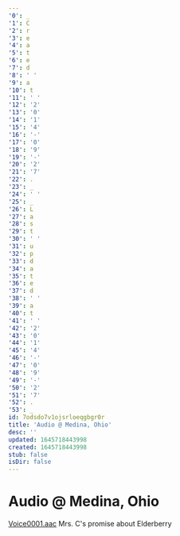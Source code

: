 ```yaml
---
'0': _
'1': C
'2': r
'3': e
'4': a
'5': t
'6': e
'7': d
'8': ' '
'9': a
'10': t
'11': ' '
'12': '2'
'13': '0'
'14': '1'
'15': '4'
'16': '-'
'17': '0'
'18': '9'
'19': '-'
'20': '2'
'21': '7'
'22': .
'23': _
'24': ' '
'25': _
'26': L
'27': a
'28': s
'29': t
'30': ' '
'31': u
'32': p
'33': d
'34': a
'35': t
'36': e
'37': d
'38': ' '
'39': a
'40': t
'41': ' '
'42': '2'
'43': '0'
'44': '1'
'45': '4'
'46': '-'
'47': '0'
'48': '9'
'49': '-'
'50': '2'
'51': '7'
'52': .
'53': _
id: 7odsdo7v1ojsrloeqgbgr0r
title: 'Audio @ Medina, Ohio'
desc: ''
updated: 1645718443998
created: 1645718443998
stub: false
isDir: false
---
```


# Audio @ Medina, Ohio


[Voice0001.aac](/assets/voice0001-lsszx9o1z1st.aac)
Mrs. C's promise about Elderberry

